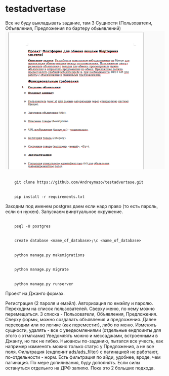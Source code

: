 # testadvertase
Все не буду выкладывать задание, там 3 Сущности (Пользователи, Объявления, Предложения по бартеру обьъявлений)
![](/media/media/Screenshot%20from%202025-05-23%2019-26-56.png)


##
        git clone https://github.com/Andreymazo/testadvertase.git

##
        pip install -r requirements.txt

Заходим под именем postgres даем если надо право (то есть пароль, если он нужен). Запускаем вииртуальное окружение.
 
##
        psql -U postgres

##
        create database <name_of_database>;\c <name_of_database>

##
        python manage.py makemigrations

##
        python manage.py migrate


##
        python manage.py runserver


Проект на Джанго формах. 

Регистрация (2 пароля и емэйл). Авторизация по емэйлу и паролю. Переходим на список пользователей. Сверху меню, по нему можно перемещаться.
3 списка - Пользователи, Объявления, Предложения. Сверху формы, можно создавать объявления и предложения. Далее переходим или по логике (как переместит), либо по меню. Изменять сущности, удалять - все с уведеомлениями (отдельные ендпоинты для этого с хтмлками) Уведомлять можно и мессаджами, встроенными в Джангу, но так не гибко. Ньюансы по-заданию, пытался все учесть, как например измиенять можно только статус у Предложения, а не все поля.
Фильтрация (ендпоинт ads/ads_filter) с пагинацией не работают, по-отдельности - норм. Есть фильтрация по айди, удобнее, вроде, чем пагинация.
По мере допиливания, буду дополнять. Если силы остануться отдельнго на ДРФ запилю. Пока это 2 больших подхода. 